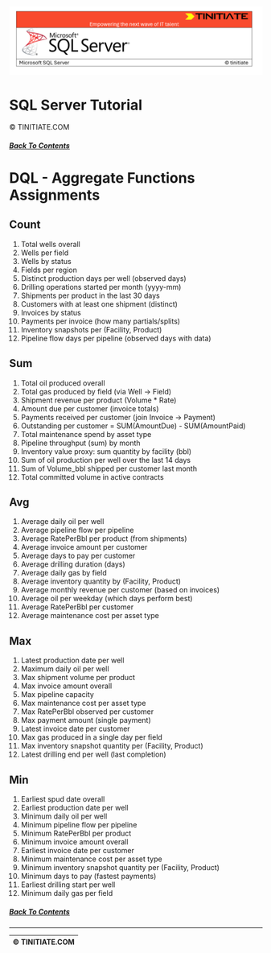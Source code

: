 ![SQL Server Tinitiate Image](../../../sqlserver-sql/sqlserver.png)

# SQL Server Tutorial
&copy; TINITIATE.COM

##### [Back To Contents](./README.md)

# DQL - Aggregate Functions Assignments

## Count
1. Total wells overall
2. Wells per field
3. Wells by status
4. Fields per region
5. Distinct production days per well (observed days)
6. Drilling operations started per month (yyyy-mm)
7. Shipments per product in the last 30 days
8. Customers with at least one shipment (distinct)
9. Invoices by status
10. Payments per invoice (how many partials/splits)
11. Inventory snapshots per (Facility, Product)
12. Pipeline flow days per pipeline (observed days with data)

## Sum
1. Total oil produced overall
2. Total gas produced by field (via Well -> Field)
3. Shipment revenue per product (Volume * Rate)
4. Amount due per customer (invoice totals)
5. Payments received per customer (join Invoice -> Payment)
6. Outstanding per customer = SUM(AmountDue) - SUM(AmountPaid)
7. Total maintenance spend by asset type
8. Pipeline throughput (sum) by month
9. Inventory value proxy: sum quantity by facility (bbl)
10. Sum of oil production per well over the last 14 days
11. Sum of Volume_bbl shipped per customer last month
12. Total committed volume in active contracts

## Avg
1. Average daily oil per well
2. Average pipeline flow per pipeline
3. Average RatePerBbl per product (from shipments)
4. Average invoice amount per customer
5. Average days to pay per customer
6. Average drilling duration (days)
7. Average daily gas by field
8. Average inventory quantity by (Facility, Product)
9. Average monthly revenue per customer (based on invoices)
10. Average oil per weekday (which days perform best)
11. Average RatePerBbl per customer
12. Average maintenance cost per asset type

## Max
1. Latest production date per well
2. Maximum daily oil per well
3. Max shipment volume per product
4. Max invoice amount overall
5. Max pipeline capacity
6. Max maintenance cost per asset type
7. Max RatePerBbl observed per customer
8. Max payment amount (single payment)
9. Latest invoice date per customer
10. Max gas produced in a single day per field
11. Max inventory snapshot quantity per (Facility, Product)
12. Latest drilling end per well (last completion)

## Min
1. Earliest spud date overall
2. Earliest production date per well
3. Minimum daily oil per well
4. Minimum pipeline flow per pipeline
5. Minimum RatePerBbl per product
6. Minimum invoice amount overall
7. Earliest invoice date per customer
8. Minimum maintenance cost per asset type
9. Minimum inventory snapshot quantity per (Facility, Product)
10. Minimum days to pay (fastest payments)
11. Earliest drilling start per well
12. Minimum daily gas per field

##### [Back To Contents](./README.md)
***
| &copy; TINITIATE.COM |
|----------------------|
